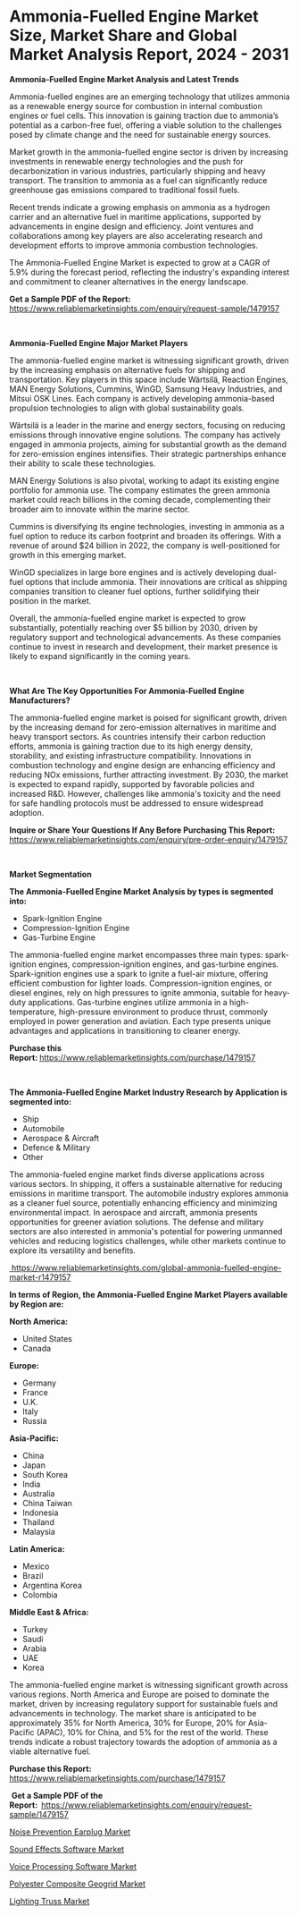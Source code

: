 <p><h1>Ammonia-Fuelled Engine Market Size, Market Share and Global Market Analysis Report, 2024 - 2031</h1></p><p><strong>Ammonia-Fuelled Engine Market Analysis and Latest Trends</strong></p>
<p><p>Ammonia-fuelled engines are an emerging technology that utilizes ammonia as a renewable energy source for combustion in internal combustion engines or fuel cells. This innovation is gaining traction due to ammonia’s potential as a carbon-free fuel, offering a viable solution to the challenges posed by climate change and the need for sustainable energy sources. </p><p>Market growth in the ammonia-fuelled engine sector is driven by increasing investments in renewable energy technologies and the push for decarbonization in various industries, particularly shipping and heavy transport. The transition to ammonia as a fuel can significantly reduce greenhouse gas emissions compared to traditional fossil fuels. </p><p>Recent trends indicate a growing emphasis on ammonia as a hydrogen carrier and an alternative fuel in maritime applications, supported by advancements in engine design and efficiency. Joint ventures and collaborations among key players are also accelerating research and development efforts to improve ammonia combustion technologies. </p><p>The Ammonia-Fuelled Engine Market is expected to grow at a CAGR of 5.9% during the forecast period, reflecting the industry's expanding interest and commitment to cleaner alternatives in the energy landscape.</p></p>
<p><strong>Get a Sample PDF of the Report:&nbsp;</strong> <a href="https://www.reliablemarketinsights.com/enquiry/request-sample/1479157?utm_campaign=1197&utm_medium=2&utm_source=Github&utm_content=ia&utm_term=28092024&utm_id=ammonia-fuelled-engine">https://www.reliablemarketinsights.com/enquiry/request-sample/1479157</a></p>
<p>&nbsp;</p>
<p><strong>Ammonia-Fuelled Engine Major Market Players</strong></p>
<p><p>The ammonia-fuelled engine market is witnessing significant growth, driven by the increasing emphasis on alternative fuels for shipping and transportation. Key players in this space include Wärtsilä, Reaction Engines, MAN Energy Solutions, Cummins, WinGD, Samsung Heavy Industries, and Mitsui OSK Lines. Each company is actively developing ammonia-based propulsion technologies to align with global sustainability goals.</p><p>Wärtsilä is a leader in the marine and energy sectors, focusing on reducing emissions through innovative engine solutions. The company has actively engaged in ammonia projects, aiming for substantial growth as the demand for zero-emission engines intensifies. Their strategic partnerships enhance their ability to scale these technologies.</p><p>MAN Energy Solutions is also pivotal, working to adapt its existing engine portfolio for ammonia use. The company estimates the green ammonia market could reach billions in the coming decade, complementing their broader aim to innovate within the marine sector. </p><p>Cummins is diversifying its engine technologies, investing in ammonia as a fuel option to reduce its carbon footprint and broaden its offerings. With a revenue of around $24 billion in 2022, the company is well-positioned for growth in this emerging market.</p><p>WinGD specializes in large bore engines and is actively developing dual-fuel options that include ammonia. Their innovations are critical as shipping companies transition to cleaner fuel options, further solidifying their position in the market.</p><p>Overall, the ammonia-fuelled engine market is expected to grow substantially, potentially reaching over $5 billion by 2030, driven by regulatory support and technological advancements. As these companies continue to invest in research and development, their market presence is likely to expand significantly in the coming years.</p></p>
<p>&nbsp;</p>
<p><strong>What Are The Key Opportunities For Ammonia-Fuelled Engine Manufacturers?</strong></p>
<p><p>The ammonia-fuelled engine market is poised for significant growth, driven by the increasing demand for zero-emission alternatives in maritime and heavy transport sectors. As countries intensify their carbon reduction efforts, ammonia is gaining traction due to its high energy density, storability, and existing infrastructure compatibility. Innovations in combustion technology and engine design are enhancing efficiency and reducing NOx emissions, further attracting investment. By 2030, the market is expected to expand rapidly, supported by favorable policies and increased R&D. However, challenges like ammonia's toxicity and the need for safe handling protocols must be addressed to ensure widespread adoption.</p></p>
<p><strong>Inquire or Share Your Questions If Any Before Purchasing This Report:</strong> <a href="https://www.reliablemarketinsights.com/enquiry/pre-order-enquiry/1479157?utm_campaign=1197&utm_medium=2&utm_source=Github&utm_content=ia&utm_term=28092024&utm_id=ammonia-fuelled-engine">https://www.reliablemarketinsights.com/enquiry/pre-order-enquiry/1479157</a></p>
<p>&nbsp;</p>
<p><strong>Market Segmentation</strong></p>
<p><strong>The Ammonia-Fuelled Engine Market Analysis by types is segmented into:</strong></p>
<p><ul><li>Spark-Ignition Engine</li><li>Compression-Ignition Engine</li><li>Gas-Turbine Engine</li></ul></p>
<p><p>The ammonia-fuelled engine market encompasses three main types: spark-ignition engines, compression-ignition engines, and gas-turbine engines. Spark-ignition engines use a spark to ignite a fuel-air mixture, offering efficient combustion for lighter loads. Compression-ignition engines, or diesel engines, rely on high pressures to ignite ammonia, suitable for heavy-duty applications. Gas-turbine engines utilize ammonia in a high-temperature, high-pressure environment to produce thrust, commonly employed in power generation and aviation. Each type presents unique advantages and applications in transitioning to cleaner energy.</p></p>
<p><strong>Purchase this Report:&nbsp;</strong><a href="https://www.reliablemarketinsights.com/purchase/1479157?utm_campaign=1197&utm_medium=2&utm_source=Github&utm_content=ia&utm_term=28092024&utm_id=ammonia-fuelled-engine">https://www.reliablemarketinsights.com/purchase/1479157</a></p>
<p>&nbsp;</p>
<p><strong>The Ammonia-Fuelled Engine Market Industry Research by Application is segmented into:</strong></p>
<p><ul><li>Ship</li><li>Automobile</li><li>Aerospace & Aircraft</li><li>Defence & Military</li><li>Other</li></ul></p>
<p><p>The ammonia-fueled engine market finds diverse applications across various sectors. In shipping, it offers a sustainable alternative for reducing emissions in maritime transport. The automobile industry explores ammonia as a cleaner fuel source, potentially enhancing efficiency and minimizing environmental impact. In aerospace and aircraft, ammonia presents opportunities for greener aviation solutions. The defense and military sectors are also interested in ammonia's potential for powering unmanned vehicles and reducing logistics challenges, while other markets continue to explore its versatility and benefits.</p></p>
<p><a href="https://www.reliablemarketinsights.com/global-ammonia-fuelled-engine-market-r1479157?utm_campaign=1197&utm_medium=2&utm_source=Github&utm_content=ia&utm_term=28092024&utm_id=ammonia-fuelled-engine">&nbsp;https://www.reliablemarketinsights.com/global-ammonia-fuelled-engine-market-r1479157</a></p>
<p><strong>In terms of Region, the Ammonia-Fuelled Engine Market Players available by Region are:</strong></p>
<p>
    <p> <strong> North America: </strong>
        <ul>
            <li>United States</li>
            <li>Canada</li>
        </ul>
        </p> 
    <p> <strong> Europe: </strong>
        <ul>
            <li>Germany</li>
            <li>France</li>
            <li>U.K.</li>
            <li>Italy</li>
            <li>Russia</li>
        </ul>
        </p> 
    <p> <strong> Asia-Pacific: </strong>
        <ul>
            <li>China</li>
            <li>Japan</li>
            <li>South Korea</li>
            <li>India</li>
            <li>Australia</li>
            <li>China Taiwan</li>
            <li>Indonesia</li>
            <li>Thailand</li>
            <li>Malaysia</li>
        </ul>
        </p> 
    <p> <strong> Latin America: </strong>
        <ul>
            <li>Mexico</li>
            <li>Brazil</li>
            <li>Argentina Korea</li>
            <li>Colombia</li>
        </ul>
        </p> 
    <p> <strong> Middle East & Africa: </strong>
        <ul>
            <li>Turkey</li>
            <li>Saudi</li>
            <li>Arabia</li>
            <li>UAE</li>
            <li>Korea</li>
        </ul>
    </p>
    </p>
<p><p>The ammonia-fuelled engine market is witnessing significant growth across various regions. North America and Europe are poised to dominate the market, driven by increasing regulatory support for sustainable fuels and advancements in technology. The market share is anticipated to be approximately 35% for North America, 30% for Europe, 20% for Asia-Pacific (APAC), 10% for China, and 5% for the rest of the world. These trends indicate a robust trajectory towards the adoption of ammonia as a viable alternative fuel.</p></p>
<p><strong>Purchase this Report: </strong><a href="https://www.reliablemarketinsights.com/purchase/1479157?utm_campaign=1197&utm_medium=2&utm_source=Github&utm_content=ia&utm_term=28092024&utm_id=ammonia-fuelled-engine">https://www.reliablemarketinsights.com/purchase/1479157</a></p>
<p>&nbsp;<strong>Get a Sample PDF of the Report:&nbsp;&nbsp;</strong><a href="https://www.reliablemarketinsights.com/enquiry/request-sample/1479157?utm_campaign=1197&utm_medium=2&utm_source=Github&utm_content=ia&utm_term=28092024&utm_id=ammonia-fuelled-engine">https://www.reliablemarketinsights.com/enquiry/request-sample/1479157</a></p>
<p><strong></strong></p>
<p><p><a href="https://issuu.com/reportprime-2/docs/noise-prevention-earplug-market-siz_564c0c01febc2d?utm_campaign=1197&utm_medium=2&utm_source=Github&utm_content=ia&utm_term=28092024&utm_id=ammonia-fuelled-engine">Noise Prevention Earplug Market</a></p><p><a href="https://www.linkedin.com/pulse/sound-effects-software-industry-forecast-market-shifts-strategic-qwrbc?utm_campaign=1197&utm_medium=2&utm_source=Github&utm_content=ia&utm_term=28092024&utm_id=ammonia-fuelled-engine">Sound Effects Software Market</a></p><p><a href="https://www.linkedin.com/pulse/global-voice-processing-software-industry-analysis-share-growth-idztc?utm_campaign=1197&utm_medium=2&utm_source=Github&utm_content=ia&utm_term=28092024&utm_id=ammonia-fuelled-engine">Voice Processing Software Market</a></p><p><a href="https://issuu.com/reportprime-2/docs/polyester-composite-geogrid-market-_7b962863486aac?utm_campaign=1197&utm_medium=2&utm_source=Github&utm_content=ia&utm_term=28092024&utm_id=ammonia-fuelled-engine">Polyester Composite Geogrid Market</a></p><p><a href="https://www.linkedin.com/pulse/insights-lighting-truss-market-share-competitive-landscape-zglse?trackingId=i14ytZAbRHOeF0Amrw3mgA%3D%3D&utm_campaign=1197&utm_medium=2&utm_source=Github&utm_content=ia&utm_term=28092024&utm_id=ammonia-fuelled-engine">Lighting Truss Market</a></p></p>